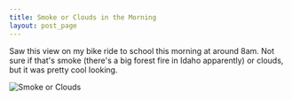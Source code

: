 ```yaml
---
title: Smoke or Clouds in the Morning
layout: post_page
---
```

Saw this view on my bike ride to school this morning at around 8am. Not sure if
that's smoke (there's a big forest fire in Idaho apparently) or clouds, but it
was pretty cool looking.

![Smoke or Clouds](img/river-morning.jpg)
